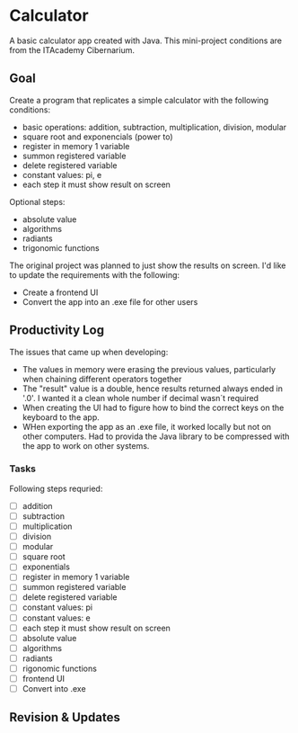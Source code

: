 # Calculator
A basic calculator app created with Java. This mini-project conditions are from the ITAcademy Cibernarium.

## Goal
Create a program that replicates a simple calculator with the following conditions:
- basic operations: addition, subtraction, multiplication, division, modular
- square root and exponencials (power to)
- register in memory 1 variable
- summon registered variable
- delete registered variable
- constant values: pi, e 
- each step it must show result on screen

Optional steps: 
- absolute value
- algorithms
- radiants
- trigonomic functions

The original project was planned to just show the results on screen. I'd like to update the requirements with the following:
- Create a frontend UI
- Convert the app into an .exe file for other users

## Productivity Log
The issues that came up when developing:
  - The values in memory were erasing the previous values, particularly when chaining different operators together
  - The "result" value is a double, hence results returned always ended in '.0'. I wanted it a clean whole number if decimal wasn´t required
  - When creating the UI had to figure how to bind the correct keys on the keyboard to the app.
  - WHen exporting the app as an .exe file, it worked locally but not on other computers. Had to provida the Java library to be compressed with the app to work on other systems.

### Tasks
Following steps requried:
  - [ ] addition
  - [ ] subtraction
  - [ ] multiplication
  - [ ] division
  - [ ] modular
  - [ ] square root
  - [ ] exponentials
  - [ ] register in memory 1 variable
  - [ ] summon registered variable
  - [ ] delete registered variable
  - [ ] constant values: pi
  - [ ] constant values: e
  - [ ] each step it must show result on screen
  - [ ] absolute value
  - [ ] algorithms
  - [ ] radiants
  - [ ] rigonomic functions
  - [ ] frontend UI
  - [ ] Convert into .exe

## Revision & Updates
